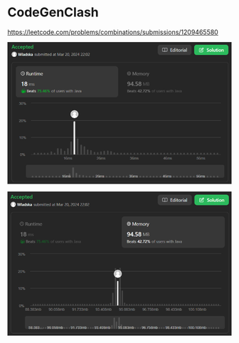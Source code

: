 # CodeGenClash

https://leetcode.com/problems/combinations/submissions/1209465580

![runtime](./images/leetcodesummary/runtime.png)

![memory](./images/leetcodesummary/memory.png)